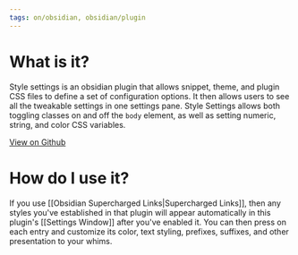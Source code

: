 ```yaml
---
tags: on/obsidian, obsidian/plugin
---
```

# What is it?
Style settings is an obsidian plugin that allows snippet, theme, and plugin CSS files to define a set of configuration options. It then allows users to see all the tweakable settings in one settings pane. Style Settings allows both toggling classes on and off the `body` element, as well as setting numeric, string, and color CSS variables.

[View on Github](https://github.com/mgmeyers/obsidian-style-settings)
# How do I use it?
If you use [[Obsidian Supercharged Links|Supercharged Links]], then any styles you've established in that plugin will appear automatically in this plugin's [[Settings Window]] after you've enabled it. You can then press on each entry and customize its color, text styling, prefixes, suffixes, and other presentation to your whims.
